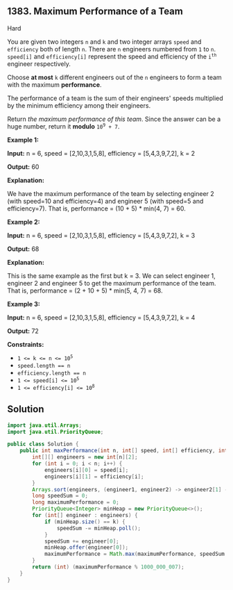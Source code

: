 ## 1383\. Maximum Performance of a Team

Hard

You are given two integers `n` and `k` and two integer arrays `speed` and `efficiency` both of length `n`. There are `n` engineers numbered from `1` to `n`. `speed[i]` and `efficiency[i]` represent the speed and efficiency of the <code>i<sup>th</sup></code> engineer respectively.

Choose **at most** `k` different engineers out of the `n` engineers to form a team with the maximum **performance**.

The performance of a team is the sum of their engineers' speeds multiplied by the minimum efficiency among their engineers.

Return _the maximum performance of this team_. Since the answer can be a huge number, return it **modulo** <code>10<sup>9</sup> + 7</code>.

**Example 1:**

**Input:** n = 6, speed = [2,10,3,1,5,8], efficiency = [5,4,3,9,7,2], k = 2

**Output:** 60

**Explanation:**

We have the maximum performance of the team by selecting engineer 2 (with speed=10 and efficiency=4) and engineer 5 (with speed=5 and efficiency=7). That is, performance = (10 + 5) \* min(4, 7) = 60.

**Example 2:**

**Input:** n = 6, speed = [2,10,3,1,5,8], efficiency = [5,4,3,9,7,2], k = 3

**Output:** 68

**Explanation:**

This is the same example as the first but k = 3. We can select engineer 1, engineer 2 and engineer 5 to get the maximum performance of the team. That is, performance = (2 + 10 + 5) \* min(5, 4, 7) = 68.

**Example 3:**

**Input:** n = 6, speed = [2,10,3,1,5,8], efficiency = [5,4,3,9,7,2], k = 4

**Output:** 72

**Constraints:**

*   <code>1 <= k <= n <= 10<sup>5</sup></code>
*   `speed.length == n`
*   `efficiency.length == n`
*   <code>1 <= speed[i] <= 10<sup>5</sup></code>
*   <code>1 <= efficiency[i] <= 10<sup>8</sup></code>

## Solution

```java
import java.util.Arrays;
import java.util.PriorityQueue;

public class Solution {
    public int maxPerformance(int n, int[] speed, int[] efficiency, int k) {
        int[][] engineers = new int[n][2];
        for (int i = 0; i < n; i++) {
            engineers[i][0] = speed[i];
            engineers[i][1] = efficiency[i];
        }
        Arrays.sort(engineers, (engineer1, engineer2) -> engineer2[1] - engineer1[1]);
        long speedSum = 0;
        long maximumPerformance = 0;
        PriorityQueue<Integer> minHeap = new PriorityQueue<>();
        for (int[] engineer : engineers) {
            if (minHeap.size() == k) {
                speedSum -= minHeap.poll();
            }
            speedSum += engineer[0];
            minHeap.offer(engineer[0]);
            maximumPerformance = Math.max(maximumPerformance, speedSum * engineer[1]);
        }
        return (int) (maximumPerformance % 1000_000_007);
    }
}
```